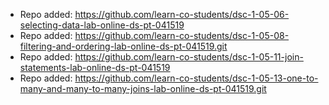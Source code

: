 
- Repo added: https://github.com/learn-co-students/dsc-1-05-06-selecting-data-lab-online-ds-pt-041519
- Repo added: https://github.com/learn-co-students/dsc-1-05-08-filtering-and-ordering-lab-online-ds-pt-041519.git
- Repo added: https://github.com/learn-co-students/dsc-1-05-11-join-statements-lab-online-ds-pt-041519
- Repo added: https://github.com/learn-co-students/dsc-1-05-13-one-to-many-and-many-to-many-joins-lab-online-ds-pt-041519.git